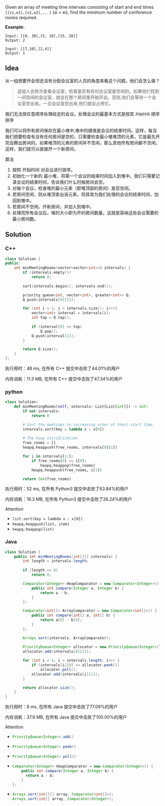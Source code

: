 Given an array of meeting time intervals consisting of start and end times `[[s1,e1],[s2,e2],...]` (si < ei), find the minimum number of conference rooms required.



**Example:**
```
Input: [[0, 30],[5, 10],[15, 20]]
Output: 2

Input: [[7,10],[2,4]]
Output: 1
```

## Idea

从一组想要开会但还没有分配会议室的人员的角度来看这个问题。他们会怎么做？

> 这组人会依次查看会议室，检查是否有任何会议室是空闲的。如果他们找到一间空闲的会议室，就会在那个房间里开始开会。否则,他们会等待一个会议室空出来。一旦会议室空出来,他们就会占用它。

我们无法按任意顺序处理给定的会议。处理会议的最基本方式是按其 `开始时间` 顺序排序

我们可以将所有房间保存在最小堆中,堆中的键值是会议的结束时间。这样，每当我们想要检查有没有任何房间是空的，只需要检查最小堆堆顶的元素，它是最先开完会腾出房间的。如果堆顶的元素的房间并不空闲，那么其他所有房间都不空闲。这样，我们就可以直接开一个新房间。

算法

1. 按照 开始时间 对会议进行排序。
2. 初始化一个新的 最小堆，将第一个会议的结束时间加入到堆中。我们只需要记录会议的结束时间，告诉我们什么时候房间会空。
3. 对每个会议，检查堆的最小元素（即堆顶部的房间）是否空闲。
4. 若房间空闲，则从堆顶拿出该元素，将其改为我们处理的会议的结束时间，加回到堆中。
5. 若房间不空闲。开新房间，并加入到堆中。
6. 处理完所有会议后，堆的大小即为开的房间数量。这就是容纳这些会议需要的最小房间数。

## Solution

### C++

```c++
class Solution {
public:
    int minMeetingRooms(vector<vector<int>>& intervals) {
        if (intervals.empty())
            return 0;
            
        sort(intervals.begin(), intervals.end());

        priority_queue<int, vector<int>, greater<int>> Q;
        Q.push(intervals[0][1]);

        for (int i = 1; i < intervals.size(); i++){
            vector<int> interval = intervals[i];
            int top = Q.top();
            
            if (interval[0] >= top)
                Q.pop();
            Q.push(interval[1]);
        }

        return Q.size();
    }
};
```

执行用时：48 ms, 在所有 C++ 提交中击败了44.01%的用户

内存消耗：11.3 MB, 在所有 C++ 提交中击败了47.34%的用户

### python

```python
class Solution:
    def minMeetingRooms(self, intervals: List[List[int]]) -> int:
        if not intervals:
            return 0

        # Sort the meetings in increasing order of their start time.
        intervals.sort(key = lambda x : x[0])
        
        # The heap initialization
        free_rooms = []
        heapq.heappush(free_rooms, intervals[0][1])

        for i in intervals[1:]:
            if free_rooms[0] <= i[0]:
                heapq.heappop(free_rooms)
            heapq.heappush(free_rooms, i[1])

        return len(free_rooms)
```

执行用时：52 ms, 在所有 Python3 提交中击败了63.84%的用户

内存消耗：16.3 MB, 在所有 Python3 提交中击败了26.24%的用户

Attention

- `list.sort(key = lambda x : x[0])`
- `heapq.heappush(list, item)`
- `heapq.heappop(list)`

### Java

```java
class Solution {
    public int minMeetingRooms(int[][] intervals) {
        int length = intervals.length;
        
        if (length == 0)
            return 0;

        Comparator<Integer> HeapComparator = new Comparator<Integer>() {
            public int compare(Integer a, Integer b) {
                return a - b;
            }
        };

        Comparator<int[]> ArrayComparator = new Comparator<int[]>() {
            public int compare(int[] a, int[] b) {
                return a[0] - b[0];
            }
        };

        Arrays.sort(intervals, ArrayComparator);
        
        PriorityQueue<Integer> allocator = new PriorityQueue<Integer>(length, HeapComparator);
        allocator.add(intervals[0][1]);

        for (int i = 1; i < intervals.length; i++) {
            if (intervals[i][0] >= allocator.peek()) 
                allocator.poll();
            allocator.add(intervals[i][1]);
        }

        return allocator.size();
    }
}
```

执行用时：8 ms, 在所有 Java 提交中击败了77.09%的用户

内存消耗：37.9 MB, 在所有 Java 提交中击败了100.00%的用户

Attention

- ```java
  PriorityQueue<Integer>.add()
  ```

- ```java
  PriorityQueue<Integer>.peek()
  ```

- ```java
  PriorityQueue<Integer>.poll()
  ```

- ```java
  Comparator<Integer> HeapComparator = new Comparator<Integer>() {
      public int compare(Integer a, Integer b) {
      	return a - b;
      }
  };
  ```

- ```java
  Arrays.sort(int[][] array, Comparator<int[]>);
  Arrays.sort(int[] array, Comparator<Integer>);
  ```

  